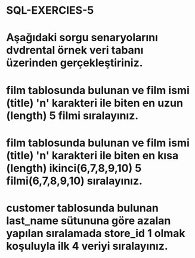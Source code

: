 # SQL-EXERCIES-5
# Aşağıdaki sorgu senaryolarını dvdrental örnek veri tabanı üzerinden gerçekleştiriniz.

# film tablosunda bulunan ve film ismi (title) 'n' karakteri ile biten en uzun (length) 5 filmi sıralayınız.
# film tablosunda bulunan ve film ismi (title) 'n' karakteri ile biten en kısa (length) ikinci(6,7,8,9,10) 5 filmi(6,7,8,9,10) sıralayınız.
# customer tablosunda bulunan last_name sütununa göre azalan yapılan sıralamada store_id 1 olmak koşuluyla ilk 4 veriyi sıralayınız.
